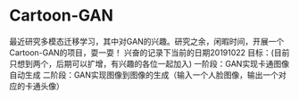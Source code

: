 # Cartoon-GAN
最近研究多模态迁移学习，其中对GAN的兴趣。研究之余，闲暇时间，开展一个Cartoon-GAN的项目，耍一耍！
兴奋的记录下当前的日期20191022
目标：(目前只想到两个，后期可以扩增，有兴趣的各位一起加入)
一阶段：GAN实现卡通图像自动生成
二阶段：GAN实现图像到图像的生成（输入一个人脸图像，输出一个对应的卡通头像）
